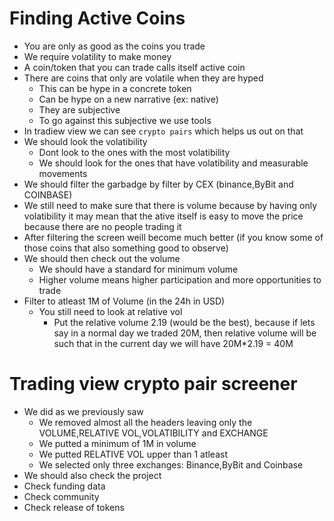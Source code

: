 # Finding Active Coins
- You are only as good as the coins you trade
- We require volatility to make money
- A coin/token that you can trade calls itself active coin
- There are coins that only are volatile when they are hyped
  - This can be hype in a concrete token
  - Can be hype on a new narrative (ex: native)
  - They are subjective
  - To go against this subjective we use tools
- In tradiew view we can see `crypto pairs` which helps us out on that
- We should look the volatibility
  - Dont look to the ones with the most volatibility
  - We should look for the ones that have volatibility and measurable movements
- We should filter the garbadge by filter by CEX (binance,ByBit and COINBASE)
- We still need to make sure that there is volume because by having only volatibility it may mean that the ative itself is easy to move the price because there are no people trading it
- After filtering the screen weill become much better (if you know some of those coins that also something good to observe)
- We should then check out the volume
  - We should have a standard for minimum volume
  - Higher volume means higher participation and more opportunities to trade
- Filter to atleast 1M of Volume (in the 24h in USD)
  - You still need to look at relative vol
    - Put the relative volume 2.19 (would be the best), because if lets say in a normal day we traded 20M, then relative volume will be such that in the current day we will have 20M*2.19 = 40M
# Trading view crypto pair screener
- We did as we previously saw
  - We removed almost all the headers leaving only the VOLUME,RELATIVE VOL,VOLATIBILITY and EXCHANGE
  - We putted a minimum of 1M in volume
  - We putted RELATIVE VOL upper than 1 atleast
  - We selected only three exchanges: Binance,ByBit and Coinbase
- We should also check the project
- Check funding data
- Check community
- Check release of tokens